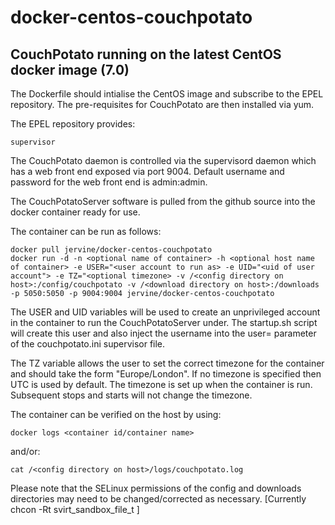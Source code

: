 # docker-centos-couchpotato
## CouchPotato running on the latest CentOS docker image (7.0)

The Dockerfile should intialise the CentOS image and subscribe to the EPEL repository. The pre-requisites for CouchPotato are then installed via yum.

The EPEL repository provides:

    supervisor

The CouchPotato daemon is controlled via the supervisord daemon which has a web front end exposed via port 9004. Default username and password for the web front end is admin:admin.

The CouchPotatoServer software is pulled from the github source into the docker container ready for use.

The container can be run as follows:

    docker pull jervine/docker-centos-couchpotato
    docker run -d -n <optional name of container> -h <optional host name of container> -e USER="<user account to run as> -e UID="<uid of user account"> -e TZ="<optional timezone> -v /<config directory on host>:/config/couchpotato -v /<download directory on host>:/downloads -p 5050:5050 -p 9004:9004 jervine/docker-centos-couchpotato

The USER and UID variables will be used to create an unprivileged account in the container to run the CouchPotatoServer under. The startup.sh script will create this user and also inject the username into the user= parameter of the couchpotato.ini supervisor file.

The TZ variable allows the user to set the correct timezone for the container and should take the form "Europe/London". If no timezone is specified then UTC is used by default. The timezone is set up when the container is run. Subsequent stops and starts will not change the timezone.

The container can be verified on the host by using:

    docker logs <container id/container name>
and/or:

    cat /<config directory on host>/logs/couchpotato.log

Please note that the SELinux permissions of the config and downloads directories may need to be changed/corrected as necessary. [Currently chcon -Rt svirt_sandbox_file_t <directory>]
